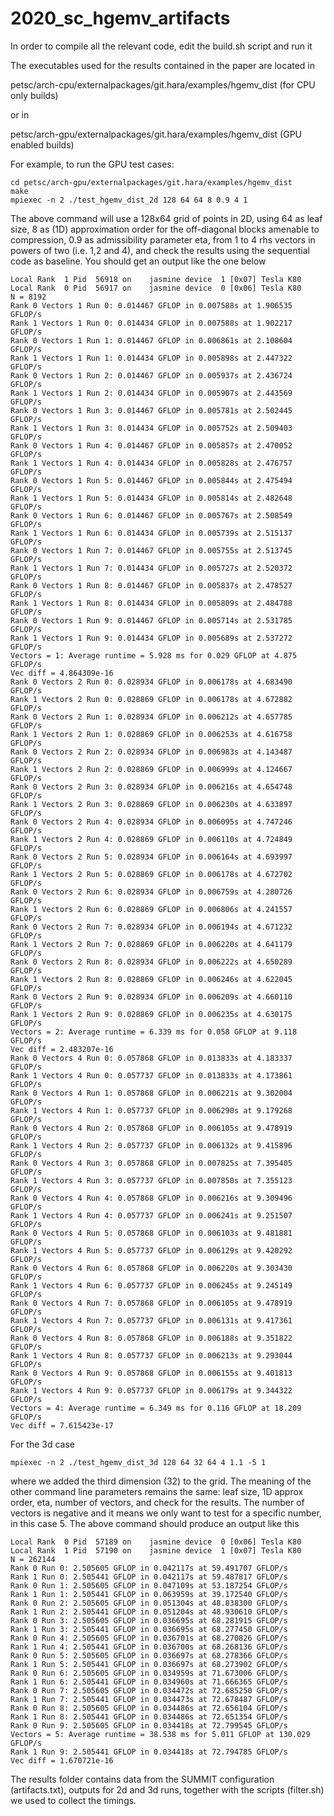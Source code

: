 # 2020_sc_hgemv_artifacts


In order to compile all the relevant code, edit the build.sh script and run it

The executables used for the results contained in the paper are located in

petsc/arch-cpu/externalpackages/git.hara/examples/hgemv_dist (for CPU only builds)

or in

petsc/arch-gpu/externalpackages/git.hara/examples/hgemv_dist (GPU enabled builds)

For example, to run the GPU test cases:
```
cd petsc/arch-gpu/externalpackages/git.hara/examples/hgemv_dist
make
mpiexec -n 2 ./test_hgemv_dist_2d 128 64 64 8 0.9 4 1
```
The above command will use a 128x64 grid of points in 2D, using 64 as leaf size, 8 as (1D) approximation order for the off-diagonal blocks amenable to compression, 0.9 as admissibility parameter eta, from 1 to 4 rhs vectors in powers of two (i.e. 1,2 and 4), and check the results using the sequential code as baseline. You should get an output like the one below
```
Local Rank  1 Pid  56918 on    jasmine device  1 [0x07] Tesla K80
Local Rank  0 Pid  56917 on    jasmine device  0 [0x06] Tesla K80
N = 8192
Rank 0 Vectors 1 Run 0: 0.014467 GFLOP in 0.007588s at 1.906535 GFLOP/s
Rank 1 Vectors 1 Run 0: 0.014434 GFLOP in 0.007588s at 1.902217 GFLOP/s
Rank 0 Vectors 1 Run 1: 0.014467 GFLOP in 0.006861s at 2.108604 GFLOP/s
Rank 1 Vectors 1 Run 1: 0.014434 GFLOP in 0.005898s at 2.447322 GFLOP/s
Rank 0 Vectors 1 Run 2: 0.014467 GFLOP in 0.005937s at 2.436724 GFLOP/s
Rank 1 Vectors 1 Run 2: 0.014434 GFLOP in 0.005907s at 2.443569 GFLOP/s
Rank 0 Vectors 1 Run 3: 0.014467 GFLOP in 0.005781s at 2.502445 GFLOP/s
Rank 1 Vectors 1 Run 3: 0.014434 GFLOP in 0.005752s at 2.509403 GFLOP/s
Rank 0 Vectors 1 Run 4: 0.014467 GFLOP in 0.005857s at 2.470052 GFLOP/s
Rank 1 Vectors 1 Run 4: 0.014434 GFLOP in 0.005828s at 2.476757 GFLOP/s
Rank 0 Vectors 1 Run 5: 0.014467 GFLOP in 0.005844s at 2.475494 GFLOP/s
Rank 1 Vectors 1 Run 5: 0.014434 GFLOP in 0.005814s at 2.482648 GFLOP/s
Rank 0 Vectors 1 Run 6: 0.014467 GFLOP in 0.005767s at 2.508549 GFLOP/s
Rank 1 Vectors 1 Run 6: 0.014434 GFLOP in 0.005739s at 2.515137 GFLOP/s
Rank 0 Vectors 1 Run 7: 0.014467 GFLOP in 0.005755s at 2.513745 GFLOP/s
Rank 1 Vectors 1 Run 7: 0.014434 GFLOP in 0.005727s at 2.520372 GFLOP/s
Rank 0 Vectors 1 Run 8: 0.014467 GFLOP in 0.005837s at 2.478527 GFLOP/s
Rank 1 Vectors 1 Run 8: 0.014434 GFLOP in 0.005809s at 2.484788 GFLOP/s
Rank 0 Vectors 1 Run 9: 0.014467 GFLOP in 0.005714s at 2.531785 GFLOP/s
Rank 1 Vectors 1 Run 9: 0.014434 GFLOP in 0.005689s at 2.537272 GFLOP/s
Vectors = 1: Average runtime = 5.928 ms for 0.029 GFLOP at 4.875 GFLOP/s
Vec diff = 4.864309e-16
Rank 0 Vectors 2 Run 0: 0.028934 GFLOP in 0.006178s at 4.683490 GFLOP/s
Rank 1 Vectors 2 Run 0: 0.028869 GFLOP in 0.006178s at 4.672882 GFLOP/s
Rank 0 Vectors 2 Run 1: 0.028934 GFLOP in 0.006212s at 4.657785 GFLOP/s
Rank 1 Vectors 2 Run 1: 0.028869 GFLOP in 0.006253s at 4.616758 GFLOP/s
Rank 0 Vectors 2 Run 2: 0.028934 GFLOP in 0.006983s at 4.143487 GFLOP/s
Rank 1 Vectors 2 Run 2: 0.028869 GFLOP in 0.006999s at 4.124667 GFLOP/s
Rank 0 Vectors 2 Run 3: 0.028934 GFLOP in 0.006216s at 4.654748 GFLOP/s
Rank 1 Vectors 2 Run 3: 0.028869 GFLOP in 0.006230s at 4.633897 GFLOP/s
Rank 0 Vectors 2 Run 4: 0.028934 GFLOP in 0.006095s at 4.747246 GFLOP/s
Rank 1 Vectors 2 Run 4: 0.028869 GFLOP in 0.006110s at 4.724849 GFLOP/s
Rank 0 Vectors 2 Run 5: 0.028934 GFLOP in 0.006164s at 4.693997 GFLOP/s
Rank 1 Vectors 2 Run 5: 0.028869 GFLOP in 0.006178s at 4.672702 GFLOP/s
Rank 0 Vectors 2 Run 6: 0.028934 GFLOP in 0.006759s at 4.280726 GFLOP/s
Rank 1 Vectors 2 Run 6: 0.028869 GFLOP in 0.006806s at 4.241557 GFLOP/s
Rank 0 Vectors 2 Run 7: 0.028934 GFLOP in 0.006194s at 4.671232 GFLOP/s
Rank 1 Vectors 2 Run 7: 0.028869 GFLOP in 0.006220s at 4.641179 GFLOP/s
Rank 0 Vectors 2 Run 8: 0.028934 GFLOP in 0.006222s at 4.650289 GFLOP/s
Rank 1 Vectors 2 Run 8: 0.028869 GFLOP in 0.006246s at 4.622045 GFLOP/s
Rank 0 Vectors 2 Run 9: 0.028934 GFLOP in 0.006209s at 4.660110 GFLOP/s
Rank 1 Vectors 2 Run 9: 0.028869 GFLOP in 0.006235s at 4.630175 GFLOP/s
Vectors = 2: Average runtime = 6.339 ms for 0.058 GFLOP at 9.118 GFLOP/s
Vec diff = 2.483207e-16
Rank 0 Vectors 4 Run 0: 0.057868 GFLOP in 0.013833s at 4.183337 GFLOP/s
Rank 1 Vectors 4 Run 0: 0.057737 GFLOP in 0.013833s at 4.173861 GFLOP/s
Rank 0 Vectors 4 Run 1: 0.057868 GFLOP in 0.006221s at 9.302004 GFLOP/s
Rank 1 Vectors 4 Run 1: 0.057737 GFLOP in 0.006290s at 9.179268 GFLOP/s
Rank 0 Vectors 4 Run 2: 0.057868 GFLOP in 0.006105s at 9.478919 GFLOP/s
Rank 1 Vectors 4 Run 2: 0.057737 GFLOP in 0.006132s at 9.415896 GFLOP/s
Rank 0 Vectors 4 Run 3: 0.057868 GFLOP in 0.007825s at 7.395405 GFLOP/s
Rank 1 Vectors 4 Run 3: 0.057737 GFLOP in 0.007850s at 7.355123 GFLOP/s
Rank 0 Vectors 4 Run 4: 0.057868 GFLOP in 0.006216s at 9.309496 GFLOP/s
Rank 1 Vectors 4 Run 4: 0.057737 GFLOP in 0.006241s at 9.251507 GFLOP/s
Rank 0 Vectors 4 Run 5: 0.057868 GFLOP in 0.006103s at 9.481881 GFLOP/s
Rank 1 Vectors 4 Run 5: 0.057737 GFLOP in 0.006129s at 9.420292 GFLOP/s
Rank 0 Vectors 4 Run 6: 0.057868 GFLOP in 0.006220s at 9.303430 GFLOP/s
Rank 1 Vectors 4 Run 6: 0.057737 GFLOP in 0.006245s at 9.245149 GFLOP/s
Rank 0 Vectors 4 Run 7: 0.057868 GFLOP in 0.006105s at 9.478919 GFLOP/s
Rank 1 Vectors 4 Run 7: 0.057737 GFLOP in 0.006131s at 9.417361 GFLOP/s
Rank 0 Vectors 4 Run 8: 0.057868 GFLOP in 0.006188s at 9.351822 GFLOP/s
Rank 1 Vectors 4 Run 8: 0.057737 GFLOP in 0.006213s at 9.293044 GFLOP/s
Rank 0 Vectors 4 Run 9: 0.057868 GFLOP in 0.006155s at 9.401813 GFLOP/s
Rank 1 Vectors 4 Run 9: 0.057737 GFLOP in 0.006179s at 9.344322 GFLOP/s
Vectors = 4: Average runtime = 6.349 ms for 0.116 GFLOP at 18.209 GFLOP/s
Vec diff = 7.615423e-17
```
For the 3d case
```
mpiexec -n 2 ./test_hgemv_dist_3d 128 64 32 64 4 1.1 -5 1
```
where we added the third dimension (32) to the grid. The meaning of the other command line parameters remains the same: leaf size, 1D approx order, eta, number of vectors, and check for the results. The number of vectors is negative and it means we only want to test for a specific number, in this case 5. The above command should produce an output like this
```
Local Rank  0 Pid  57189 on    jasmine device  0 [0x06] Tesla K80
Local Rank  1 Pid  57190 on    jasmine device  1 [0x07] Tesla K80
N = 262144
Rank 0 Run 0: 2.505605 GFLOP in 0.042117s at 59.491707 GFLOP/s
Rank 1 Run 0: 2.505441 GFLOP in 0.042117s at 59.487817 GFLOP/s
Rank 0 Run 1: 2.505605 GFLOP in 0.047109s at 53.187254 GFLOP/s
Rank 1 Run 1: 2.505441 GFLOP in 0.063959s at 39.172540 GFLOP/s
Rank 0 Run 2: 2.505605 GFLOP in 0.051304s at 48.838300 GFLOP/s
Rank 1 Run 2: 2.505441 GFLOP in 0.051204s at 48.930610 GFLOP/s
Rank 0 Run 3: 2.505605 GFLOP in 0.036695s at 68.281915 GFLOP/s
Rank 1 Run 3: 2.505441 GFLOP in 0.036695s at 68.277450 GFLOP/s
Rank 0 Run 4: 2.505605 GFLOP in 0.036701s at 68.270826 GFLOP/s
Rank 1 Run 4: 2.505441 GFLOP in 0.036700s at 68.268136 GFLOP/s
Rank 0 Run 5: 2.505605 GFLOP in 0.036697s at 68.278366 GFLOP/s
Rank 1 Run 5: 2.505441 GFLOP in 0.036697s at 68.273902 GFLOP/s
Rank 0 Run 6: 2.505605 GFLOP in 0.034959s at 71.673006 GFLOP/s
Rank 1 Run 6: 2.505441 GFLOP in 0.034960s at 71.666365 GFLOP/s
Rank 0 Run 7: 2.505605 GFLOP in 0.034472s at 72.685250 GFLOP/s
Rank 1 Run 7: 2.505441 GFLOP in 0.034473s at 72.678487 GFLOP/s
Rank 0 Run 8: 2.505605 GFLOP in 0.034486s at 72.656104 GFLOP/s
Rank 1 Run 8: 2.505441 GFLOP in 0.034486s at 72.651354 GFLOP/s
Rank 0 Run 9: 2.505605 GFLOP in 0.034418s at 72.799545 GFLOP/s
Vectors = 5: Average runtime = 38.538 ms for 5.011 GFLOP at 130.029 GFLOP/s
Rank 1 Run 9: 2.505441 GFLOP in 0.034418s at 72.794785 GFLOP/s
Vec diff = 1.670721e-16
```
The results folder contains data from the SUMMIT configuration (artifacts.txt), outputs for 2d and 3d runs, together with the scripts (filter.sh) we used to collect the timings.
